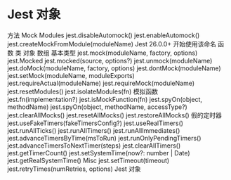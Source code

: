 # Jest 对象

方法
Mock Modules
jest.disableAutomock()
jest.enableAutomock()
jest.createMockFromModule(moduleName)
Jest 26.0.0+ 开始使用该命名
函数
类
对象
数组
基本类型
jest.mock(moduleName, factory, options)
jest.Mocked<Source>
jest.mocked(source, options?)
jest.unmock(moduleName)
jest.doMock(moduleName, factory, options)
jest.dontMock(moduleName)
jest.setMock(moduleName, moduleExports)
jest.requireActual(moduleName)
jest.requireMock(moduleName)
jest.resetModules()
jest.isolateModules(fn)
模拟函数
jest.fn(implementation?)
jest.isMockFunction(fn)
jest.spyOn(object, methodName)
jest.spyOn(object, methodName, accessType?)
jest.clearAllMocks()
jest.resetAllMocks()
jest.restoreAllMocks()
假的定时器
jest.useFakeTimers(fakeTimersConfig?)
jest.useRealTimers()
jest.runAllTicks()
jest.runAllTimers()
jest.runAllImmediates()
jest.advanceTimersByTime(msToRun)
jest.runOnlyPendingTimers()
jest.advanceTimersToNextTimer(steps)
jest.clearAllTimers()
jest.getTimerCount()
jest.setSystemTime(now?: number | Date)
jest.getRealSystemTime()
Misc
jest.setTimeout(timeout)
jest.retryTimes(numRetries, options)
Jest 对象
